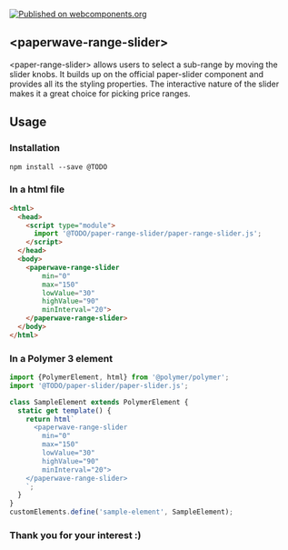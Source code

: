 [![Published on webcomponents.org](https://img.shields.io/badge/webcomponents.org-published-blue.svg)](https://www.webcomponents.org/element/owner/my-element)

## \<paperwave-range-slider\>

\<paper-range-slider\> allows users to select a sub-range by moving the slider knobs. It builds up on the official paper-slider component and provides all its the styling properties. The interactive nature of the slider makes it a great choice for picking price ranges.

## Usage

### Installation
```
npm install --save @TODO
```
### In a html file
```html
<html>
  <head>
    <script type="module">
      import '@TODO/paper-range-slider/paper-range-slider.js';
    </script>
  </head>
  <body>
    <paperwave-range-slider
        min="0"
        max="150"
        lowValue="30"
        highValue="90"
        minInterval="20">
    </paperwave-range-slider>
  </body>
</html>
```
### In a Polymer 3 element
```js
import {PolymerElement, html} from '@polymer/polymer';
import '@TODO/paper-slider/paper-slider.js';

class SampleElement extends PolymerElement {
  static get template() {
    return html`
      <paperwave-range-slider
        min="0"
        max="150"
        lowValue="30"
        highValue="90"
        minInterval="20">
    </paperwave-range-slider>
    `;
  }
}
customElements.define('sample-element', SampleElement);
```

### Thank you for your interest :)